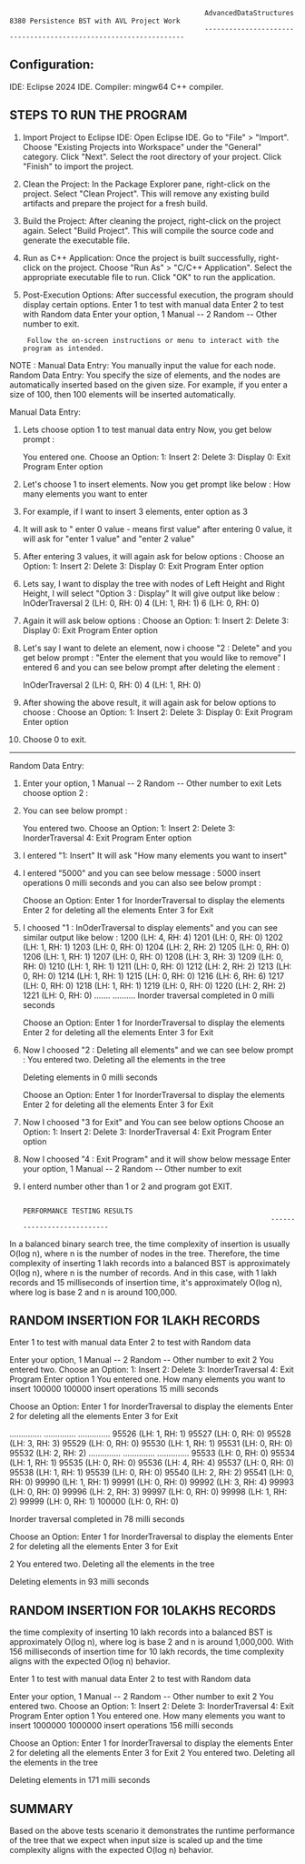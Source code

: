 													AdvancedDataStructures 8380 Persistence BST with AVL Project Work
													-----------------------------------------------------------------

Configuration:
-----------------------
IDE: Eclipse 2024 IDE.
Compiler: mingw64 C++ compiler.

STEPS TO RUN THE PROGRAM
------------------------

1. Import Project to Eclipse IDE:
		Open Eclipse IDE.
		Go to "File" > "Import".
		Choose "Existing Projects into Workspace" under the "General" category.
		Click "Next".
		Select the root directory of your project.
		Click "Finish" to import the project.
2. Clean the Project:
		In the Package Explorer pane, right-click on the project.
		Select "Clean Project".
		This will remove any existing build artifacts and prepare the project for a fresh build.
3. Build the Project:
		After cleaning the project, right-click on the project again.
		Select "Build Project".
		This will compile the source code and generate the executable file.
4. Run as C++ Application:
		Once the project is built successfully, right-click on the project.
		Choose "Run As" > "C/C++ Application".
		Select the appropriate executable file to run.
		Click "OK" to run the application.
5. Post-Execution Options:
		After successful execution, the program should display certain options.
			Enter 1 to test with manual data
			Enter 2 to test with Random data
			Enter your option, 1 Manual -- 2 Random -- Other number to exit.
			
		Follow the on-screen instructions or menu to interact with the program as intended.
		
NOTE : 
	Manual Data Entry: You manually input the value for each node.
	Random Data Entry: You specify the size of elements, and the nodes are automatically inserted based on the given size. 
	For example, if you enter a size of 100, then 100 elements will be inserted automatically.

Manual Data Entry:
1. Lets choose option 1 to test manual data entry
	Now, you get below prompt :
	
	You entered one.
	Choose an Option:
	1: Insert
	2: Delete
	3: Display
	0: Exit Program
	Enter option

2. Let's choose 1 to insert elements.
	Now you get prompt like below :
	How many elements you want to enter

3. For example, if I want to insert 3 elements, enter option as 3

4. It will ask to " enter 0 value - means first value" after entering 0 value, it will ask for "enter 1 value" and "enter 2 value"

5. After entering 3 values, it will again ask for below options :
	Choose an Option:
	1: Insert
	2: Delete
	3: Display
	0: Exit Program
	Enter option

6. Lets say, I want to display the tree with nodes of Left Height and Right Height, I will select "Option 3 : Display"
	It will give output like below :
	InOderTraversal
	2 (LH: 0, RH: 0)
	4 (LH: 1, RH: 1)
	6 (LH: 0, RH: 0)

7. Again it will ask below options :
	Choose an Option:
	1: Insert
	2: Delete
	3: Display
	0: Exit Program
	Enter option

8. Let's say I want to delete an element, now i choose "2 : Delete" and you get below prompt :
	"Enter the element that you would like to remove"
	I entered 6 and you can see below prompt after deleting the element :
	
	InOderTraversal
	2 (LH: 0, RH: 0)
	4 (LH: 1, RH: 0)

9. After showing the above result, it will again ask for below options to choose :
	Choose an Option:
	1: Insert
	2: Delete
	3: Display
	0: Exit Program
	Enter option

10. Choose 0 to exit.

------------------------------------------------------------------------
Random Data Entry:

1. Enter your option, 1 Manual -- 2 Random -- Other number to exit
Lets choose option 2 :

2. You can see below prompt :

	You entered two.
	Choose an Option:
	1: Insert
	2: Delete
	3: InorderTraversal
	4: Exit Program
	Enter option

3. I entered "1: Insert"
	It will ask "How many elements you want to insert"

4. I entered "5000" and you can see below message :
	5000 insert operations 0 milli seconds and you can also see below prompt :

	Choose an Option:
	Enter 1 for InorderTraversal to display the elements
	Enter 2 for deleting all the elements
	Enter 3 for Exit

5. I choosed "1 : InOderTraversal to display elements" and you can see similar output like below :
	1200 (LH: 4, RH: 4)
	1201 (LH: 0, RH: 0)
	1202 (LH: 1, RH: 1)
	1203 (LH: 0, RH: 0)
	1204 (LH: 2, RH: 2)
	1205 (LH: 0, RH: 0)
	1206 (LH: 1, RH: 1)
	1207 (LH: 0, RH: 0)
	1208 (LH: 3, RH: 3)
	1209 (LH: 0, RH: 0)
	1210 (LH: 1, RH: 1)
	1211 (LH: 0, RH: 0)
	1212 (LH: 2, RH: 2)
	1213 (LH: 0, RH: 0)
	1214 (LH: 1, RH: 1)
	1215 (LH: 0, RH: 0)
	1216 (LH: 6, RH: 6)
	1217 (LH: 0, RH: 0)
	1218 (LH: 1, RH: 1)
	1219 (LH: 0, RH: 0)
	1220 (LH: 2, RH: 2)
	1221 (LH: 0, RH: 0)
	.......
	..........
	Inorder traversal completed in 0 milli seconds
	
	Choose an Option:
	Enter 1 for InorderTraversal to display the elements
	Enter 2 for deleting all the elements
	Enter 3 for Exit

6. Now I choosed "2 : Deleting all elements" and we can see below prompt :
	You entered two.
	Deleting all the elements in the tree

	Deleting elements in 0 milli seconds

	Choose an Option:
	Enter 1 for InorderTraversal to display the elements
	Enter 2 for deleting all the elements
	Enter 3 for Exit

7. Now I choosed "3 for Exit" and You can see below options 
	Choose an Option:
	1: Insert
	2: Delete
	3: InorderTraversal
	4: Exit Program
	Enter option

8. Now I choosed "4 : Exit Program" and it will show below message 
	Enter your option, 1 Manual -- 2 Random -- Other number to exit

9. I enterd number other than 1 or 2 and program got EXIT.


																	PERFORMANCE TESTING RESULTS
																	---------------------------
In a balanced binary search tree, the time complexity of insertion is usually O(log n), where n is the number of nodes in the tree.
Therefore, the time complexity of inserting 1 lakh records into a balanced BST is approximately O(log n), where n is the number of records. And in this case, with 1 lakh records and 15 milliseconds of insertion time, it's approximately O(log n), where log is base 2 and n is around 100,000.

RANDOM INSERTION FOR 1LAKH RECORDS
-----------------------------------
Enter 1 to test with manual data
Enter 2 to test with Random data

Enter your option, 1 Manual -- 2 Random -- Other number to exit
2
You entered two.
Choose an Option:
1: Insert
2: Delete
3: InorderTraversal
4: Exit Program
Enter option
1
You entered one.
How many elements you want to insert
100000
100000 insert operations 15 milli seconds

Choose an Option:
Enter 1 for InorderTraversal to display the elements
Enter 2 for deleting all the elements
Enter 3 for Exit

..............
..............
..............
95526 (LH: 1, RH: 1)
95527 (LH: 0, RH: 0)
95528 (LH: 3, RH: 3)
95529 (LH: 0, RH: 0)
95530 (LH: 1, RH: 1)
95531 (LH: 0, RH: 0)
95532 (LH: 2, RH: 2)
..............
..............
..............
95533 (LH: 0, RH: 0)
95534 (LH: 1, RH: 1)
95535 (LH: 0, RH: 0)
95536 (LH: 4, RH: 4)
95537 (LH: 0, RH: 0)
95538 (LH: 1, RH: 1)
95539 (LH: 0, RH: 0)
95540 (LH: 2, RH: 2)
95541 (LH: 0, RH: 0)
99990 (LH: 1, RH: 1)
99991 (LH: 0, RH: 0)
99992 (LH: 3, RH: 4)
99993 (LH: 0, RH: 0)
99996 (LH: 2, RH: 3)
99997 (LH: 0, RH: 0)
99998 (LH: 1, RH: 2)
99999 (LH: 0, RH: 1)
100000 (LH: 0, RH: 0)

Inorder traversal completed in 78 milli seconds

Choose an Option:
Enter 1 for InorderTraversal to display the elements
Enter 2 for deleting all the elements
Enter 3 for Exit

2
You entered two.
Deleting all the elements in the tree

Deleting elements in 93 milli seconds


RANDOM INSERTION FOR 10LAKHS RECORDS
-----------------------------------

the time complexity of inserting 10 lakh records into a balanced BST is approximately O(log n), where log is base 2 and n is around 1,000,000. With 156 milliseconds of insertion time for 10 lakh records, the time complexity aligns with the expected O(log n) behavior.

Enter 1 to test with manual data
Enter 2 to test with Random data

Enter your option, 1 Manual -- 2 Random -- Other number to exit
2
You entered two.
Choose an Option:
1: Insert
2: Delete
3: InorderTraversal
4: Exit Program
Enter option
1
You entered one.
How many elements you want to insert
1000000
1000000 insert operations 156 milli seconds

Choose an Option:
Enter 1 for InorderTraversal to display the elements
Enter 2 for deleting all the elements
Enter 3 for Exit
2
You entered two.
Deleting all the elements in the tree

Deleting elements in 171 milli seconds

SUMMARY
-------
Based on the above tests scenario it demonstrates the runtime performance of the tree that we expect when input size is scaled up and the time complexity aligns with 
the expected O(log n) behavior.
